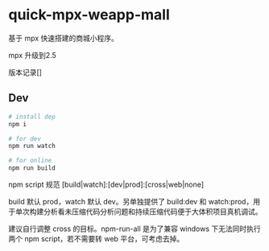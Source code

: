 # quick-mpx-weapp-mall

基于 mpx 快速搭建的商城小程序。


mpx 升级到2.5

版本记录[]

## Dev

```bash
# install dep
npm i

# for dev
npm run watch

# for online
npm run build
```

npm script 规范 [build|watch]:[dev|prod]:[cross|web|none]

build 默认 prod，watch 默认 dev。另单独提供了 build:dev 和 watch:prod，用于单次构建分析看未压缩代码分析问题和持续压缩代码便于大体积项目真机调试。

建议自行调整 cross 的目标。npm-run-all 是为了兼容 windows 下无法同时执行两个 npm script，若不需要转 web 平台，可考虑去掉。
